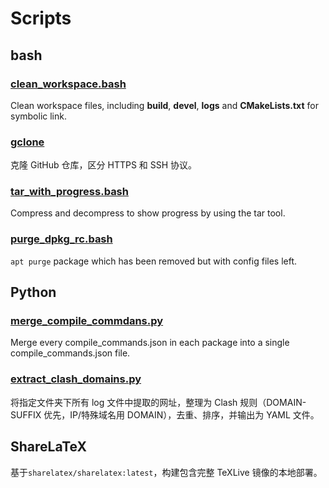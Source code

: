 # Scripts

## bash

### [clean_workspace.bash](docs/bash/clean_workspace.md)

Clean workspace files, including **build**, **devel**, **logs** and **CMakeLists.txt** for symbolic link.

### [gclone](docs/bash/gclone.md)

克隆 GitHub 仓库，区分 HTTPS 和 SSH 协议。

### [tar_with_progress.bash](docs/bash/tar_with_progress.md)

Compress and decompress to show progress by using the tar tool.

### [purge_dpkg_rc.bash](docs/bash/purge_dpkg_rc.md)

`apt purge` package which has been removed but with config files left.

## Python

### [merge_compile_commdans.py](docs/python/merge_compile_commands.md)

Merge every compile_commands.json in each package into a single compile_commands.json file.

### [extract_clash_domains.py](docs/python/extract_clash_domains.md)

将指定文件夹下所有 log 文件中提取的网址，整理为 Clash 规则（DOMAIN-SUFFIX 优先，IP/特殊域名用 DOMAIN），去重、排序，并输出为 YAML 文件。

## ShareLaTeX

基于`sharelatex/sharelatex:latest`，构建包含完整 TeXLive 镜像的本地部署。
